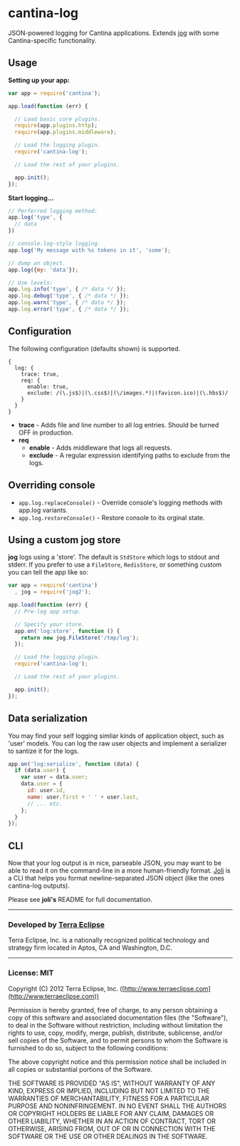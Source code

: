 cantina-log
===========

JSON-powered logging for Cantina applications. Extends
[jog](https://github.com/visionmedia/jog) with some Cantina-specific
functionality.

Usage
-----

**Setting up your app:**

```js
var app = require('cantina');

app.load(function (err) {

  // Load basic core plugins.
  require(app.plugins.http);
  require(app.plugins.middleware);

  // Load the logging plugin.
  require('cantina-log');

  // Load the rest of your plugins.

  app.init();
});
```

**Start logging...**

```js
// Perferred logging method:
app.log('type', {
  // data
})

// console.log-style logging.
app.log('My message with %s tokens in it', 'some');

// dump an object.
app.log({my: 'data'});

// Use levels:
app.log.info('type', { /* data */ });
app.log.debug('type', { /* data */ });
app.log.warn('type', { /* data */ });
app.log.error('type', { /* data */ });
```

Configuration
-------------

The following configuration (defaults shown) is supported.

```
{
  log: {
    trace: true,
    req: {
      enable: true,
      exclude: /(\.js$)|(\.css$)|(\/images.*)|(favicon.ico)|(\.hbs$)/
    }
  }
}
```

- **trace** - Adds file and line number to all log entries. Should be turned OFF
  in production.
- **req**
  - **enable** - Adds middleware that logs all requests.
  - **exclude** - A regular expression identifying paths to exclude from the logs.

Overriding console
------------------

- `app.log.replaceConsole()` - Override console's logging methods with app.log
   variants.
- `app.log.restoreConsole()` - Restore console to its orginal state.

Using a custom jog store
------------------------

**jog** logs using a 'store'. The default is `StdStore` which logs to stdout
and stderr. If you prefer to use a `FileStore`, `RedisStore`, or something
custom you can tell the app like so:

```js
var app = require('cantina')
  , jog = require('jog2');

app.load(function (err) {
  // Pre-log app setup.

  // Specify your store.
  app.on('log:store', function () {
    return new jog.FileStore('/tmp/log');
  });

  // Load the logging plugin.
  require('cantina-log');

  // Load the rest of your plugins.

  app.init();
});
```

Data serialization
------------------

You may find your self logging simliar kinds of application object, such as
'user' models. You can log the raw user objects and implement a serializer to
santize it for the logs.

```js
app.on('log:serialize', function (data) {
  if (data.user) {
    var user = data.user;
    data.user = {
      id: user.id,
      name: user.first + ' ' + user.last,
      // ... etc.
    };
  }
});
```

CLI
---

Now that your log output is in nice, parseable JSON, you may want to be 
able to read it on the command-line in a more human-friendly format.
[Joli](http://github.com/cpsubrian/node-joli) is a CLI that helps you
format newline-separated JSON object (like the ones cantina-log outputs).

Please see **joli's** README for full documentation.

- - -

### Developed by [Terra Eclipse](http://www.terraeclipse.com)
Terra Eclipse, Inc. is a nationally recognized political technology and
strategy firm located in Aptos, CA and Washington, D.C.

- - -

### License: MIT
Copyright (C) 2012 Terra Eclipse, Inc. ([http://www.terraeclipse.com](http://www.terraeclipse.com))

Permission is hereby granted, free of charge, to any person obtaining a copy
of this software and associated documentation files (the "Software"), to deal
in the Software without restriction, including without limitation the rights
to use, copy, modify, merge, publish, distribute, sublicense, and/or sell
copies of the Software, and to permit persons to whom the Software is furnished
to do so, subject to the following conditions:

The above copyright notice and this permission notice shall be included in
all copies or substantial portions of the Software.

THE SOFTWARE IS PROVIDED "AS IS", WITHOUT WARRANTY OF ANY KIND, EXPRESS OR
IMPLIED, INCLUDING BUT NOT LIMITED TO THE WARRANTIES OF MERCHANTABILITY,
FITNESS FOR A PARTICULAR PURPOSE AND NONINFRINGEMENT. IN NO EVENT SHALL THE
AUTHORS OR COPYRIGHT HOLDERS BE LIABLE FOR ANY CLAIM, DAMAGES OR OTHER
LIABILITY, WHETHER IN AN ACTION OF CONTRACT, TORT OR OTHERWISE, ARISING FROM,
OUT OF OR IN CONNECTION WITH THE SOFTWARE OR THE USE OR OTHER DEALINGS IN THE
SOFTWARE.
